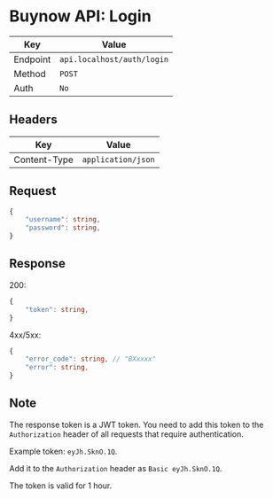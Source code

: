 # Buynow API: Login

| Key | Value |
| --- | --- |
| Endpoint | `api.localhost/auth/login` |
| Method | `POST` |
| Auth | `No` |

## Headers

| Key | Value |
| --- | --- |
| Content-Type | `application/json` |

## Request

```ts
{
    "username": string,
    "password": string,
}
```

## Response

200:

```ts
{
    "token": string,
}
```

4xx/5xx:

```ts
{   
    "error_code": string, // "BXxxxx"
    "error": string,
}
```

## Note

The response token is a JWT token. You need to add this token to the `Authorization` header of all requests that require authentication.

Example token: `eyJh.SknO.1Q`.

Add it to the `Authorization` header as `Basic eyJh.SknO.1Q`.

The token is valid for 1 hour.
